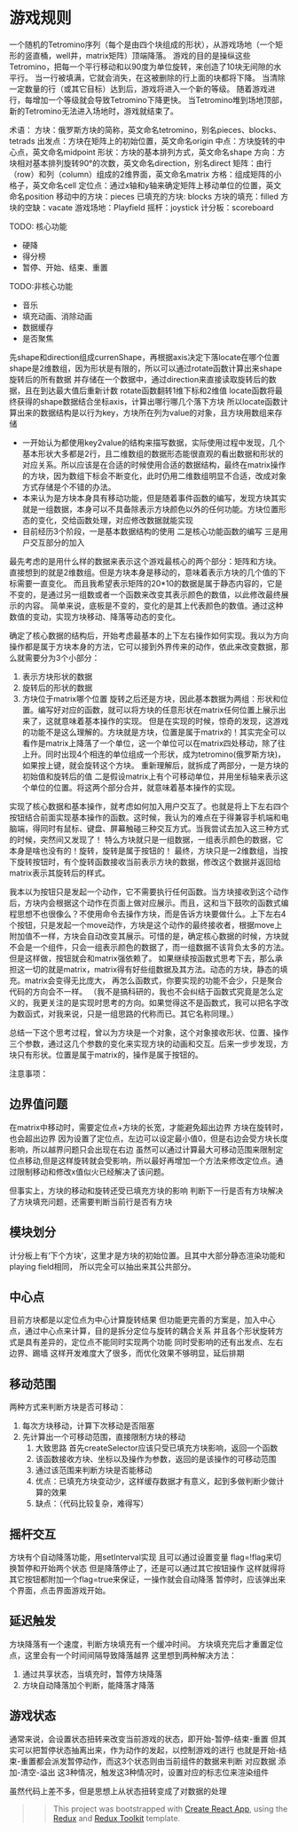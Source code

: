 # 游戏规则
一个随机的Tetromino序列（每个是由四个块组成的形状），从游戏场地（一个矩形的竖直桶，well井，matrix矩阵）顶端降落。
游戏的目的是操纵这些Tetromino，把每一个平行移动和以90度为单位旋转，来创造了10块无间隙的水平行。
当一行被填满，它就会消失，在这被删除的行上面的块都将下降。
当清除一定数量的行（或其它目标）达到后，游戏将进入一个新的等级。
随着游戏进行，每增加一个等级就会导致Tetromino下降更快。
当Tetromino堆到场地顶部，新的Tetromino无法进入场地时，游戏就结束了。

术语：
方块：俄罗斯方块的简称，英文命名tetromino，别名pieces、blocks、tetrads
出发点：方块在矩阵上的初始位置，英文命名origin
中点：方块旋转的中心点，英文命名midpoint
形状：方块的基本排列方式，英文命名shape
方向：方块相对基本排列旋转90°的次数，英文命名direction，别名direct
矩阵：由行（row）和列（column）组成的2维界面，英文命名matrix
方格：组成矩阵的小格子，英文命名cell
定位点：通过x轴和y轴来确定矩阵上移动单位的位置，英文命名position
移动中的方块：pieces
已填充的方块: blocks
方块的填充：filled
方块的空缺：vacate
游戏场地：Playfield
摇杆：joystick
计分板：scoreboard

TODO: 核心功能
* 硬降
* 得分榜
* 暂停、开始、结束、重置

TODO:非核心功能
* 音乐
* 填充动画、消除动画
* 数据缓存
* 是否聚焦


先shape和direction组成currenShape，再根据axis决定下落locate在哪个位置
shape是2维数组，因为形状是有限的，所以可以通过rotate函数计算出来shape旋转后的所有数据
并存储在一个数据中，通过direction来直接读取旋转后的数据，且在到达最大值后重新计数
rotate函数翻转1维下标和2维值
locate函数将最终获得的shape数据结合坐标axis，计算出哪行哪几个落下方块
所以locate函数计算出来的数据结构是以行为key，方块所在列为value的对象，且方块用数组来存储

* 一开始认为都使用key2value的结构来描写数据，实际使用过程中发现，几个基本形状大多都是2行，且二维数组的数据形态能很直观的看出数据和形状的对应关系。所以应该是在合适的时候使用合适的数据结构，最终在matrix操作的方块，因为数组下标会不断变化，此时仍用二维数组明显不合适，改成对象方式存储是个不错的办法。
* 本来认为是方块本身具有移动功能，但是随着事件函数的编写，发现方块其实就是一组数据，本身可以不具备除表示方块颜色以外的任何功能。方块位置形态的变化，交给函数处理，对应修改数据就能实现
* 目前经历3个阶段，一是基本数据结构的使用 二是核心功能函数的编写 三是用户交互部分的加入

最先考虑的是用什么样的数据来表示这个游戏最核心的两个部分：矩阵和方块。
直接想到的就是2维数组。但是方块本身是移动的，意味着表示方块的几个值的下标需要一直变化。
而且我希望表示矩阵的20*10的数据是属于静态内容的，它是不变的，是通过另一组数或者一个函数来改变其表示颜色的数值，以此修改最终展示的内容。
简单来说，底板是不变的，变化的是其上代表颜色的数值。通过这种数值的变动，实现方块移动、降落等动态的变化。

确定了核心数据的结构后，开始考虑最基本的上下左右操作如何实现。我以为方向操作都是属于方块本身的方法，它可以接到外界传来的动作，依此来改变数据，那么就需要分为3个小部分：
1. 表示方块形状的数据 
2. 旋转后的形状的数据
3. 方块位于matrix哪个位置
旋转之后还是方块，因此基本数据为两组：形状和位置。编写好对应的函数，就可以将方块的任意形状在matrix任何位置上展示出来了，这就意味着基本操作的实现。
但是在实现的时候，惊奇的发现，这游戏的功能不是这么理解的。方块就是方块，位置是属于matrix的！其实完全可以看作是matrix上降落了一个单位，这一个单位可以在matrix四处移动，除了往上升。同时出现4个相连的单位组成一个形状，成为tetromino(俄罗斯方块)，如果按上键，就会旋转这个方块。
重新理解后，就拆成了两部分，一是方块的初始值和旋转后的值 二是假设matrix上有个可移动单位，并用坐标轴来表示这个单位的位置。将这两个部分合并，就意味着基本操作的实现。

实现了核心数据和基本操作，就考虑如何加入用户交互了。也就是将上下左右四个按钮结合前面实现基本操作的函数。这时候，我认为的难点在于得兼容手机端和电脑端，得同时有鼠标、键盘、屏幕触碰三种交互方式。当我尝试去加入这三种方式的时候，突然间又发现了！
特么方块就只是一组数据，一组表示颜色的数据，它本身是啥也没有的！旋转，旋转是属于按钮的！
最终，方块只是一2维数组，当按下旋转按钮时，有个旋转函数接收当前表示方块的数据，修改这个数据并返回给matrix表示其旋转后的样式。

我本以为按钮只是发起一个动作，它不需要执行任何函数。当方块接收到这个动作后，方块内会根据这个动作在页面上做对应展示。而且，这和当下鼓吹的函数式编程思想不也很像么？不使用命令去操作方块，而是告诉方块要做什么。上下左右4个按钮，只是发起一个move动作，方块是这个动作的最终接收者，根据move上附加值不一样，方块会自动改变其展示。可惜的是，确定核心数据的时候，方块就不会是一个组件，只会一组表示颜色的数据了，而一组数据不该背负太多的方法。但是这样做，按钮就会和matrix强依赖了。
如果继续按函数式思考下去，那么承担这一切的就是matrix，matrix得有好些组数据及其方法。动态的方块，静态的填充。matrix会变得无比庞大，
再怎么函数式，你要实现的功能不会少，只是聚合代码的方向会不一样。
（我不是搞科研的，我也不会纠结于函数式究竟是怎么定义的，我更关注的是实现时思考的方向。如果觉得这不是函数式，我可以把名字改为数函式，对我来说，只是一组思路的代称而已。其它名称同理。）

总结一下这个思考过程，曾以为方块是一个对象，这个对象接收形状、位置、操作三个参数，通过这几个参数的变化来实现方块的动画和交互。后来一步步发现，方块只有形状。位置是属于matrix的，操作是属于按钮的。

注意事项：
## 边界值问题
在matrix中移动时，需要定位点+方块的长宽，才能避免超出边界
方块在旋转时，也会超出边界
因为设置了定位点，左边可以设定最小值0，但是右边会受方块长度影响，所以越界问题只会出现在右边
虽然可以通过计算最大可移动范围来限制定位点移动,但是这样旋转就会受影响，所以最好再增加一个方法来修改定位点。通过限制移动和修改x值似火已经解决了该问题。

但事实上，方块的移动和旋转还受已填充方块的影响
判断下一行是否有方块解决了方块填充问题，还需要判断当前行是否有方块

## 模块划分
计分板上有‘下个方块’，这里才是方块的初始位置。且其中大部分静态渲染功能和playing field相同，
所以完全可以抽出来其公共部分。

## 中心点
目前方块都是以定位点为中心计算旋转结果
但功能更完善的方案是，加入中心点，通过中心点来计算，目的是拆分定位与旋转的耦合关系
并且各个形状旋转方式是具有差异的，定位点不能同时实现两个功能
同时受影响的还有出发点、左右边界、踢墙
这样开发难度大了很多，而优化效果不够明显，延后排期

## 移动范围
两种方式来判断方块是否可移动：
1. 每次方块移动，计算下次移动是否阻塞
2. 先计算出一个可移动范围，直接限制方块的移动
   1. 大致思路 首先createSelector应该只受已填充方块影响，返回一个函数
   2. 该函数接收方块、坐标以及操作为参数，返回的是该操作的可移动范围
   3. 通过该范围来判断方块是否能移动
   4. 优点：已填充方块变动少，这样缓存数据才有意义，起到多做判断少做计算的效果
   5. 缺点：（代码比较复杂，难得写）

## 摇杆交互
方块有个自动降落功能，用setInterval实现
且可以通过设置变量 flag=!flag来切换暂停和开始两个状态
但是降落停止了，还是可以通过其它按钮操作
这样就得将其它按钮都附加一个flag=true来保证，一操作就会自动降落
暂停时，应该弹出来个界面，点击界面游戏开始。

## 延迟触发
方块降落有一个速度，判断方块填充有一个缓冲时间。
方块填充完后才重置定位点，这里会有一个时间间隔导致降落越界
这里想到两种解决方法：
1. 通过共享状态，当填充时，暂停方块降落
2. 方块自动降落加个判断，能降落才降落

## 游戏状态
通常来说，会设置状态扭转来改变当前游戏的状态，即开始-暂停-结束-重置
但其实可以把暂停状态抽离出来，作为动作的发起，以控制游戏的进行
也就是开始-结束-重置都会派发暂停动作，而这3个状态则由当前组件的数据来判断
对应数据 添加-清空-溢出 这3种情况，触发这3种情况时，设置对应的标志位来渲染组件

虽然代码上差不多，但是思想上从状态扭转变成了对数据的处理

>> This project was bootstrapped with [Create React App](https://github.com/facebook/create-react-app), using the [Redux](https://redux.js.org/) and [Redux Toolkit](https://redux-toolkit.js.org/) template.
